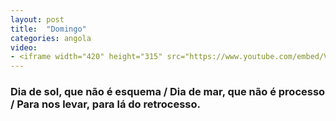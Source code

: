 ```yaml
---
layout: post
title:  "Domingo"
categories: angola
video: 
- <iframe width="420" height="315" src="https://www.youtube.com/embed/VuVQ0nsSJZQ" frameborder="0" allowfullscreen></iframe>
---
```


### Dia de sol, que não é esquema / Dia de mar, que não é processo / Para nos levar, para lá do retrocesso.